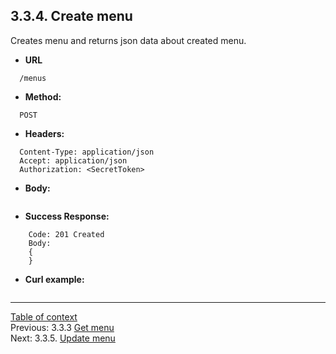**3.3.4. Create menu**
----
Creates menu and returns json data about created menu.
* **URL** 
```
  /menus
```
* **Method:**
```
  POST
```
 
* **Headers:**
```
  Content-Type: application/json
  Accept: application/json
  Authorization: <SecretToken>
```
* **Body:**
```
```
* **Success Response:**
```
    Code: 201 Created
    Body:
    {
    }
``` 
* **Curl example:**
```
```
----
[Table of context](api.md) \
Previous: 3.3.3 [Get menu](3_3_3.md) \
Next: 3.3.5. [Update menu](3_3_5.md)
